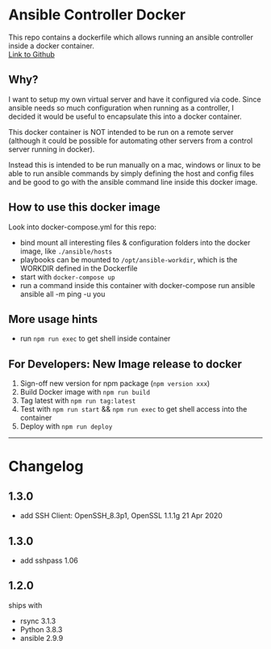 # Ansible Controller Docker

This repo contains a dockerfile which allows running an ansible controller inside a docker container.  
[Link to Github](https://github.com/vservtech/ansible-controller-docker)

## Why?

I want to setup my own virtual server and have it configured via code. 
Since ansible needs so much configuration when running as a controller, 
I decided it would be useful to encapsulate this into a docker container. 

This docker container is NOT intended to be run on a remote server (although it could be possible for automating other servers from a control server running in docker). 

Instead this is intended to be run manually on a mac, windows or linux to be able to run ansible commands by simply defining the host and config files 
and be good to go with the ansible command line inside this docker image.

## How to use this docker image

Look into docker-compose.yml for this repo: 
- bind mount all interesting files & configuration folders into the docker image, like `./ansible/hosts`
- playbooks can be mounted to `/opt/ansible-workdir`, which is the WORKDIR defined in the Dockerfile
- start with `docker-compose up`
- run a command inside this container with docker-compose run ansible ansible all -m ping -u you 

## More usage hints 

- run `npm run exec` to get shell inside container 

## For Developers: New Image release to docker

1. Sign-off new version for npm package (`npm version xxx`)
2. Build Docker image with `npm run build`
3. Tag latest with `npm run tag:latest`
4. Test with `npm run start` && `npm run exec` to get shell access into the container
5. Deploy with `npm run deploy`

------

# Changelog 

## 1.3.0

- add SSH Client:  OpenSSH_8.3p1, OpenSSL 1.1.1g  21 Apr 2020

## 1.3.0

- add sshpass 1.06

## 1.2.0 

ships with  

- rsync 3.1.3
- Python 3.8.3
- ansible 2.9.9


